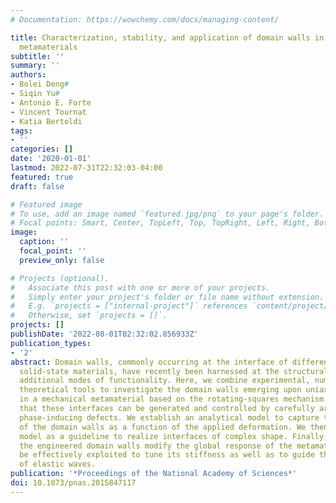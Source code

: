 ```yaml
---
# Documentation: https://wowchemy.com/docs/managing-content/

title: Characterization, stability, and application of domain walls in flexible mechanical
  metamaterials
subtitle: ''
summary: ''
authors:
- Bolei Deng#
- Siqin Yu#
- Antonio E. Forte
- Vincent Tournat
- Katia Bertoldi
tags:
- ''
categories: []
date: '2020-01-01'
lastmod: 2022-07-31T22:32:03-04:00
featured: true
draft: false

# Featured image
# To use, add an image named `featured.jpg/png` to your page's folder.
# Focal points: Smart, Center, TopLeft, Top, TopRight, Left, Right, BottomLeft, Bottom, BottomRight.
image:
  caption: ''
  focal_point: ''
  preview_only: false

# Projects (optional).
#   Associate this post with one or more of your projects.
#   Simply enter your project's folder or file name without extension.
#   E.g. `projects = ["internal-project"]` references `content/project/deep-learning/index.md`.
#   Otherwise, set `projects = []`.
projects: []
publishDate: '2022-08-01T02:32:02.856933Z'
publication_types:
- '2'
abstract: Domain walls, commonly occurring at the interface of different phases in
  solid-state materials, have recently been harnessed at the structural scale to enable
  additional modes of functionality. Here, we combine experimental, numerical, and
  theoretical tools to investigate the domain walls emerging upon uniaxial compression
  in a mechanical metamaterial based on the rotating-squares mechanism. We first show
  that these interfaces can be generated and controlled by carefully arranging a few
  phase-inducing defects. We establish an analytical model to capture the evolution
  of the domain walls as a function of the applied deformation. We then employ this
  model as a guideline to realize interfaces of complex shape. Finally, we show that
  the engineered domain walls modify the global response of the metamaterial and can
  be effectively exploited to tune its stiffness as well as to guide the propagation
  of elastic waves.
publication: '*Proceedings of the National Academy of Sciences*'
doi: 10.1073/pnas.2015847117
---
```

